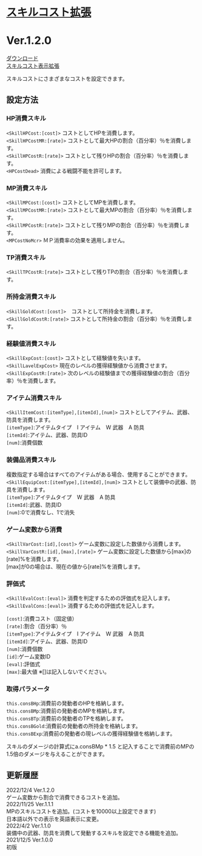 # [スキルコスト拡張](https://raw.githubusercontent.com/nuun888/MZ/master/NUUN_SkillCostEX.js)
# Ver.1.2.0
[ダウンロード](https://raw.githubusercontent.com/nuun888/MZ/master/NUUN_SkillCostEX.js)  
[スキルコスト表示拡張](https://github.com/nuun888/MZ/blob/master/README/SkillCostShowEX.md)  

スキルコストにさまざまなコストを設定できます。  

## 設定方法
### HP消費スキル
`<SkillHPCost:[cost]>` コストとしてHPを消費します。  
`<SkillHPCostMR:[rate]>` コストとして最大HPの割合（百分率）％を消費します。  
`<SkillHPCostR:[rate]>` コストとして残りHPの割合（百分率）％を消費します。  
`<HPCostDead>` 消費による戦闘不能を許可します。  
### MP消費スキル
`<SkillMPCost:[cost]>` コストとしてMPを消費します。  
`<SkillMPCostMR:[rate]>` コストとして最大MPの割合（百分率）％を消費します。  
`<SkillMPCostR:[rate]>` コストとして残りMPの割合（百分率）％を消費します。  
`<MPCostNoMcr>` ＭＰ消費率の効果を適用しません。  
### TP消費スキル
`<SkillTPCostR:[rate]>` コストとして残りTPの割合（百分率）％を消費します。  
### 所持金消費スキル
`<SkillGoldCost:[cost]>`　コストとして所持金を消費します。  
`<SkillGoldCostR:[rate]>` コストとして所持金の割合（百分率）％を消費します。  
### 経験値消費スキル
`<SkillExpCost:[cost]>` コストとして経験値を失います。  
`<SkillLavelExpCost>` 現在のレベルの獲得経験値から消費させます。  
`<SkillExpCostR:[rate]>` 次のレベルの経験値までの獲得経験値の割合（百分率）％を消費します。  
### アイテム消費スキル
`<SkillItemCost:[itemType],[itemId],[num]>` コストとしてアイテム、武器、防具を消費します。  
`[itemType]`:アイテムタイプ　I アイテム　W 武器　A 防具  
`[itemId]`:アイテム、武器、防具ID  
`[num]`:消費個数 
### 装備品消費スキル
複数指定する場合はすべてのアイテムがある場合、使用することができます。  
`<SkillEquipCost:[itemType],[itemId],[num]>` コストとして装備中の武器、防具を消費します。  
`[itemType]`:アイテムタイプ　W 武器　A 防具  
`[itemId]`:武器、防具ID  
`[num]`:0で消費なし、1で消失  
### ゲーム変数から消費
`<SkillVarCost:[id],[cost]>` ゲーム変数に設定した数値から消費します。  
`<SkillVarCostR:[id],[max],[rate]>` ゲーム変数に設定した数値から[max]の[rate]%を消費します。  
[max]が0の場合は、現在の値から[rate]%を消費します。  
### 評価式
`<SkillEvalCost:[eval]>` 消費を判定するための評価式を記入します。   
`<SkillEvalCons:[eval]>` 消費するための評価式を記入します。  
  
`[cost]`:消費コスト（固定値）  
`[rate]`:割合（百分率）％  
`[itemType]`:アイテムタイプ　I アイテム　W 武器　A 防具  
`[itemId]`:アイテム、武器、防具ID  
`[num]`:消費個数  
`[id]`:ゲーム変数ID  
`[eval]`:評価式  
`[max]`:最大値
※[]は記入しないでください。

### 取得パラメータ
`this.consBHp`:消費前の発動者のHPを格納します。  
`this.consBMp`:消費前の発動者のMPを格納します。  
`this.consBTp`:消費前の発動者のTPを格納します。  
`this.consBGold`:消費前の発動者の所持金を格納します。  
`this.consBExp`:消費前の発動者の現レベルの獲得経験値を格納します。  
  
スキルのダメージの計算式にa.consBMp * 1.5 と記入することで消費前のMPの1.5倍のダメージを与えることができます。  

## 更新履歴 
2022/12/4 Ver.1.2.0  
ゲーム変数から割合で消費できるコストを追加。  
2022/11/25 Ver.1.1.1  
MPのスキルコストを追加。(コストを10000以上設定できます)  
日本語以外での表示を英語表示に変更。  
2022/4/2 Ver.1.1.0  
装備中の武器、防具を消費して発動するスキルを設定できる機能を追加。  
2021/12/5 Ver.1.0.0  
初版
